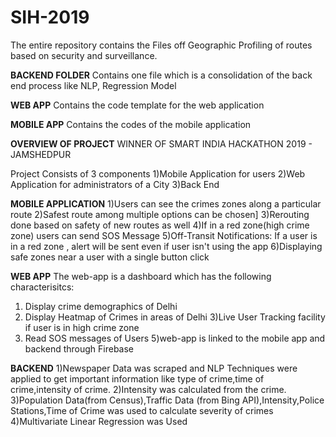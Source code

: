 # SIH-2019
The entire repository contains the Files off Geographic Profiling of routes based on security and surveillance.

**BACKEND FOLDER**
Contains one file which is a consolidation of the back end process like NLP, Regression Model

**WEB APP**
Contains the code template for the web application

**MOBILE APP**
Contains the codes of the mobile application 



**OVERVIEW OF PROJECT**
WINNER OF SMART INDIA HACKATHON 2019 - JAMSHEDPUR

Project Consists of 3 components 
1)Mobile Application for users
2)Web Application for administrators of a City 
3)Back End 

**MOBILE APPLICATION**
1)Users can see the crimes zones along a particular route
2)Safest route among multiple options can be chosen]
3)Rerouting done based on safety of new routes as well
4)If in a red zone(high crime zone) users can send SOS Message
5)Off-Transit Notifications: If a user is in a red zone , alert will be sent even if user isn't using the app
6)Displaying safe zones near a user with a single button click

**WEB APP**
The web-app is a dashboard which has the following characterisitcs:
1) Display crime demographics of Delhi
2) Display Heatmap of Crimes in areas of Delhi
3)Live User Tracking facility if user is in high crime zone
4) Read SOS messages of Users
5)web-app is linked to the mobile app and backend through Firebase

**BACKEND**
1)Newspaper Data was scraped and NLP Techniques were applied to get important information like type of crime,time of crime,intensity of crime.
2)Intensity was calculated from the crime.
3)Population Data(from Census),Traffic Data (from Bing API),Intensity,Police Stations,Time of Crime was used to calculate severity of crimes
4)Multivariate Linear Regression was Used


